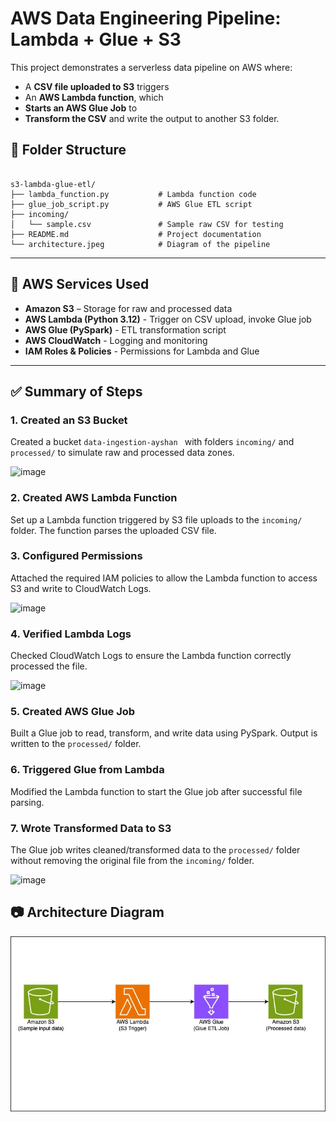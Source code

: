# AWS Data Engineering Pipeline: Lambda + Glue + S3

This project demonstrates a serverless data pipeline on AWS where: 

- A **CSV file uploaded to S3** triggers 
- An **AWS Lambda function**, which 
- **Starts an AWS Glue Job** to 
- **Transform the CSV** and write the output to another S3 folder. 

## 📁 Folder Structure 

  
``` 

s3-lambda-glue-etl/ 
├── lambda_function.py           # Lambda function code 
├── glue_job_script.py           # AWS Glue ETL script 
├── incoming/ 
│   └── sample.csv               # Sample raw CSV for testing 
├── README.md                    # Project documentation 
└── architecture.jpeg            # Diagram of the pipeline 

```

---

## 🧪 AWS Services Used
- **Amazon S3** – Storage for raw and processed data 
- **AWS Lambda (Python 3.12)** - Trigger on CSV upload, invoke Glue job
- **AWS Glue (PySpark)** - ETL transformation script
- **AWS CloudWatch** - Logging and monitoring 
- **IAM Roles & Policies** - Permissions for Lambda and Glue

---

## ✅ Summary of Steps

### 1. Created an S3 Bucket
Created a bucket `data-ingestion-ayshan ` with folders `incoming/` and `processed/` to simulate raw and processed data zones.

<img width="1482" height="363" alt="image" src="https://github.com/user-attachments/assets/70fd7c8f-7a18-424d-a715-5cdcc42c6eb4" />


### 2. Created AWS Lambda Function
Set up a Lambda function triggered by S3 file uploads to the `incoming/` folder. The function parses the uploaded CSV file.

### 3. Configured Permissions
Attached the required IAM policies to allow the Lambda function to access S3 and write to CloudWatch Logs.

<img width="1198" height="322" alt="image" src="https://github.com/user-attachments/assets/59d3c306-6897-469a-a976-2b7cfc9f2084" />


### 4. Verified Lambda Logs
Checked CloudWatch Logs to ensure the Lambda function correctly processed the file.

<img width="1204" height="171" alt="image" src="https://github.com/user-attachments/assets/fa93b40d-1216-4cde-91ea-e157342c2e10" />


### 5. Created AWS Glue Job
Built a Glue job to read, transform, and write data using PySpark. Output is written to the `processed/` folder.

### 6. Triggered Glue from Lambda
Modified the Lambda function to start the Glue job after successful file parsing.

### 7. Wrote Transformed Data to S3
The Glue job writes cleaned/transformed data to the `processed/` folder without removing the original file from the `incoming/` folder.

<img width="1492" height="405" alt="image" src="https://github.com/user-attachments/assets/d8b02de6-26a4-41c2-859f-22afbcbcdc29" />


## 📷 Architecture Diagram

![Architecture Diagram](architecture.jpeg)

